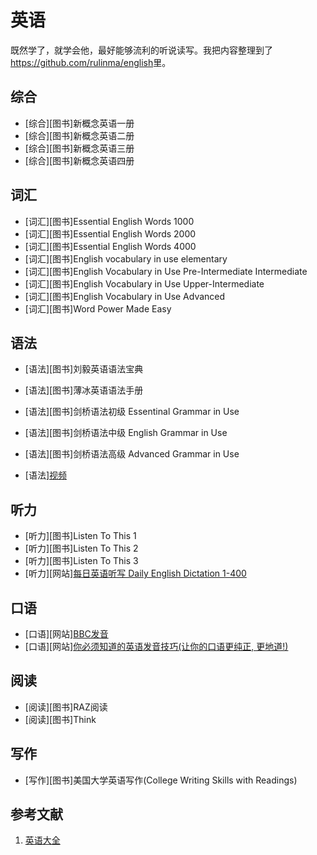 # 英语

既然学了，就学会他，最好能够流利的听说读写。我把内容整理到了<https://github.com/rulinma/english>里。

## 综合

* [综合][图书]新概念英语一册
* [综合][图书]新概念英语二册
* [综合][图书]新概念英语三册
* [综合][图书]新概念英语四册

## 词汇

* [词汇][图书]Essential English Words 1000
* [词汇][图书]Essential English Words 2000
* [词汇][图书]Essential English Words 4000
* [词汇][图书]English vocabulary in use elementary
* [词汇][图书]English Vocabulary in Use Pre-Intermediate Intermediate
* [词汇][图书]English Vocabulary in Use Upper-Intermediate
* [词汇][图书]English Vocabulary in Use Advanced
* [词汇][图书]Word Power Made Easy

## 语法

* [语法][图书]刘毅英语语法宝典
* [语法][图书]薄冰英语语法手册
* [语法][图书]剑桥语法初级 Essentinal Grammar in Use
* [语法][图书]剑桥语法中级 English Grammar in Use
* [语法][图书]剑桥语法高级 Advanced Grammar in Use

* [语法][视频](https://www.youtube.com/watch?v=O9S70oJAivI)

## 听力

* [听力][图书]Listen To This 1
* [听力][图书]Listen To This 2
* [听力][图书]Listen To This 3
* [听力][网站][每日英语听写 Daily English Dictation 1-400](https://www.bilibili.com/video/BV1U7411a7xG)

## 口语

* [口语][网站][BBC发音](https://www.bilibili.com/video/BV1Y4411M7Ac?)
* [口语][网站][你必须知道的英语发音技巧(让你的口语更纯正, 更地道!)](https://www.bilibili.com/video/BV1SZ4y1K7Lr)

## 阅读

* [阅读][图书]RAZ阅读
* [阅读][图书]Think

## 写作

* [写作][图书]美国大学英语写作(College Writing Skills with Readings)

## 参考文献

1. [英语大全](https://github.com/rulinma/english)
